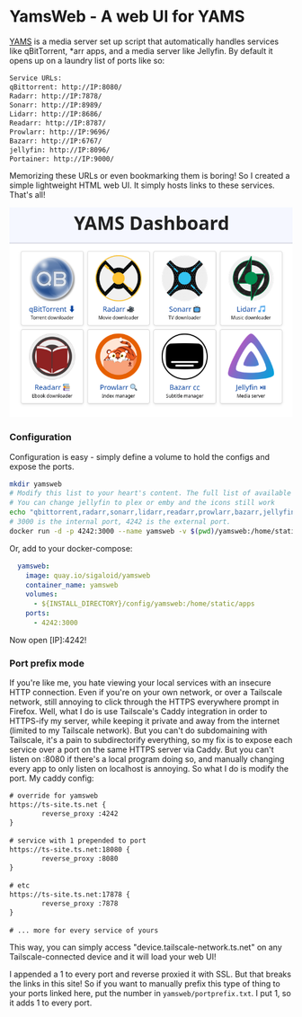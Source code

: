 # YamsWeb - A web UI for YAMS

[YAMS](https://yams.media) is a media server set up script that automatically handles services like qBitTorrent, *arr apps, and a media server like Jellyfin. By default it opens up on a laundry list of ports like so:

```
Service URLs:
qBittorrent: http://IP:8080/
Radarr: http://IP:7878/
Sonarr: http://IP:8989/
Lidarr: http://IP:8686/
Readarr: http://IP:8787/
Prowlarr: http://IP:9696/
Bazarr: http://IP:6767/
jellyfin: http://IP:8096/
Portainer: http://IP:9000/
```

Memorizing these URLs or even bookmarking them is boring! So I created a simple lightweight HTML web UI. It simply hosts links to these services. That's all!

![screenshot](image.png)

### Configuration

Configuration is easy - simply define a volume to hold the configs and expose the ports.

```bash
mkdir yamsweb
# Modify this list to your heart's content. The full list of available apps to add can be found in index.html
# You can change jellyfin to plex or emby and the icons still work
echo "qbittorrent,radarr,sonarr,lidarr,readarr,prowlarr,bazarr,jellyfin" | tee yamsweb/apps.txt
# 3000 is the internal port, 4242 is the external port.
docker run -d -p 4242:3000 --name yamsweb -v $(pwd)/yamsweb:/home/static/apps quay.io/sigaloid/yamsweb
```

Or, add to your docker-compose:
```yaml
  yamsweb:
    image: quay.io/sigaloid/yamsweb
    container_name: yamsweb
    volumes:
      - ${INSTALL_DIRECTORY}/config/yamsweb:/home/static/apps
    ports:
      - 4242:3000
```

Now open [IP]:4242!

### Port prefix mode

If you're like me, you hate viewing your local services with an insecure HTTP connection. Even if you're on your own network, or over a Tailscale network, still annoying to click through the HTTPS everywhere prompt in Firefox. Well, what I do is use Tailscale's Caddy integration in order to HTTPS-ify my server, while keeping it private and away from the internet (limited to my Tailscale network). But you can't do subdomaining with Tailscale, it's a pain to subdirectorify everything, so my fix is to expose each service over a port on the same HTTPS server via Caddy. But you can't listen on :8080 if there's a local program doing so, and manually changing every app to only listen on localhost is annoying. So what I do is modify the port. My caddy config:

```caddy
# override for yamsweb
https://ts-site.ts.net {
       	reverse_proxy :4242
}

# service with 1 prepended to port
https://ts-site.ts.net:18080 {
       	reverse_proxy :8080
}

# etc
https://ts-site.ts.net:17878 {
       	reverse_proxy :7878
}

# ... more for every service of yours
```

This way, you can simply access "device.tailscale-network.ts.net" on any Tailscale-connected device and it will load your web UI!


I appended a 1 to every port and reverse proxied it with SSL. But that breaks the links in this site! So if you want to manually prefix this type of thing to your ports linked here, put the number in `yamsweb/portprefix.txt`. I put 1, so it adds 1 to every port.